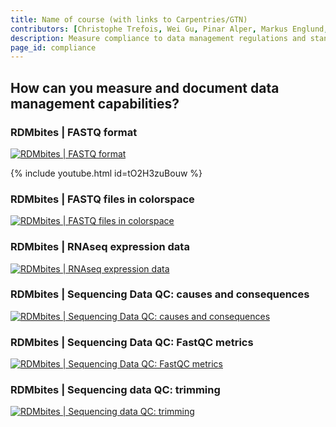 ```yaml
---
title: Name of course (with links to Carpentries/GTN)
contributors: [Christophe Trefois, Wei Gu, Pinar Alper, Markus Englund, Vera Ortseifen]
description: Measure compliance to data management regulations and standards.
page_id: compliance
---
```


## How can you measure and document data management capabilities?

### RDMbites | FASTQ format

[![RDMbites | FASTQ format](https://img.youtube.com/vi/tO2H3zuBouw/0.jpg)](https://www.youtube.com/watch?v=tO2H3zuBouw)

{% include youtube.html id=tO2H3zuBouw %}

### RDMbites | FASTQ files in colorspace

[![RDMbites | FASTQ files in colorspace](https://img.youtube.com/vi/-jLf0-0Ukv8/0.jpg)](https://www.youtube.com/watch?v=-jLf0-0Ukv8)

### RDMbites | RNAseq expression data

[![RDMbites | RNAseq expression data](https://img.youtube.com/vi/3Pe9xcGF_Wo/0.jpg)](https://www.youtube.com/watch?v=3Pe9xcGF_Wo)

### RDMbites | Sequencing Data QC: causes and consequences

[![RDMbites | Sequencing Data QC: causes and consequences](https://img.youtube.com/vi/0nFwZC6VZyQ/0.jpg)](https://www.youtube.com/watch?v=0nFwZC6VZyQ)

### RDMbites | Sequencing Data QC: FastQC metrics

[![RDMbites | Sequencing Data QC: FastQC metrics](https://img.youtube.com/vi/wXKxVhOSVa0/0.jpg)](https://www.youtube.com/watch?v=wXKxVhOSVa0)

### RDMbites | Sequencing data QC: trimming

[![RDMbites | Sequencing data QC: trimming](https://img.youtube.com/vi/megMSTmQN7g/0.jpg)](https://www.youtube.com/watch?v=megMSTmQN7g)
